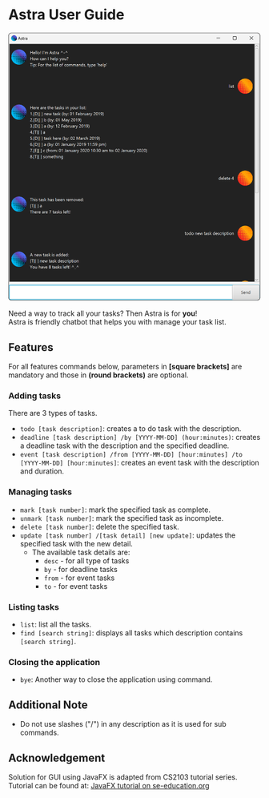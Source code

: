 # Astra User Guide

![Product Screenshot](Ui.png)

Need a way to track all your tasks? Then Astra is for **you**!  
Astra is friendly chatbot that helps you with manage your task list.  

## Features
For all features commands below, parameters in **[square brackets]** are mandatory
and those in **(round brackets)** are optional.

### Adding tasks
There are 3 types of tasks.
* `todo [task description]`: creates a to do task with the description.
* `deadline [task description] /by [YYYY-MM-DD] (hour:minutes)`: 
creates a deadline task with the description and the specified deadline.
* `event [task description] /from [YYYY-MM-DD] [hour:minutes] /to [YYYY-MM-DD] [hour:minutes]`:
creates an event task with the description and duration.

### Managing tasks
* `mark [task number]`: mark the specified task as complete.
* `unmark [task number]`: mark the specified task as incomplete.
* `delete [task number]`: delete the specified task.
* `update [task number] /[task detail] [new update]`: updates the specified task with the new detail.
  * The available task details are:
    * `desc` - for all type of tasks
    * `by` - for deadline tasks
    * `from` - for event tasks
    * `to` - for event tasks

### Listing tasks
* `list`: list all the tasks.
* `find [search string]`: displays all tasks which description contains `[search string]`.

### Closing the application
* `bye`: Another way to close the application using command.

## Additional Note
* Do not use slashes ("/") in any description as it is used for sub commands.

## Acknowledgement
Solution for GUI using JavaFX is adapted from CS2103 tutorial series.  
Tutorial can be found at: [JavaFX tutorial on se-education.org](https://se-education.org/guides/tutorials/javaFxPart1.html)